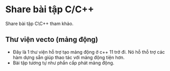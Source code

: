 ﻿# Share bài tập C/C++

Share bài tập C\C++ tham khảo. 

## Thư viện vecto (mảng động) 
- Đây là 1 thư viện hỗ trợ tạo mảng động ở c++ 11 trở đi. Nó hỗ thỗ trợ các hàm dựng sẵn giúp thao tác với mảng động tiện hơn. 
- Bài tập tương tự như phần cấp phát mảng động.